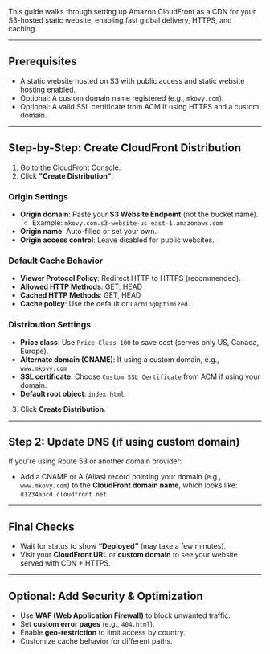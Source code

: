 This guide walks through setting up Amazon CloudFront as a CDN for your S3-hosted static website, enabling fast global delivery, HTTPS, and caching.

---

## Prerequisites

- A static website hosted on S3 with public access and static website hosting enabled.
- Optional: A custom domain name registered (e.g., `mkovy.com`).
- Optional: A valid SSL certificate from ACM if using HTTPS and a custom domain.

---

## Step-by-Step: Create CloudFront Distribution

1. Go to the [CloudFront Console](https://console.aws.amazon.com/cloudfront/).
2. Click **"Create Distribution"**.

### Origin Settings

- **Origin domain**: Paste your **S3 Website Endpoint** (not the bucket name).
  - Example: `mkovy.com.s3-website-us-east-1.amazonaws.com`
- **Origin name**: Auto-filled or set your own.
- **Origin access control**: Leave disabled for public websites.

### Default Cache Behavior

- **Viewer Protocol Policy**: Redirect HTTP to HTTPS (recommended).
- **Allowed HTTP Methods**: GET, HEAD
- **Cached HTTP Methods**: GET, HEAD
- **Cache policy**: Use the default or `CachingOptimized`.

### Distribution Settings

- **Price class**: Use `Price Class 100` to save cost (serves only US, Canada, Europe).
- **Alternate domain (CNAME)**: If using a custom domain, e.g., `www.mkovy.com`
- **SSL certificate**: Choose `Custom SSL Certificate` from ACM if using your domain.
- **Default root object**: `index.html`

3. Click **Create Distribution**.

---

## Step 2: Update DNS (if using custom domain)

If you're using Route 53 or another domain provider:

- Add a CNAME or A (Alias) record pointing your domain (e.g., `www.mkovy.com`) to the **CloudFront domain name**, which looks like:  
  `d1234abcd.cloudfront.net`

---

## Final Checks

- Wait for status to show **“Deployed”** (may take a few minutes).
- Visit your **CloudFront URL** or **custom domain** to see your website served with CDN + HTTPS.

---

## Optional: Add Security & Optimization

- Use **WAF (Web Application Firewall)** to block unwanted traffic.
- Set **custom error pages** (e.g., `404.html`).
- Enable **geo-restriction** to limit access by country.
- Customize cache behavior for different paths.

